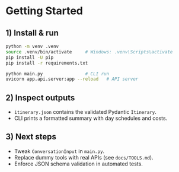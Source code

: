 # Getting Started

## 1) Install & run
```bash
python -m venv .venv
source .venv/bin/activate     # Windows: .venv\Scripts\activate
pip install -U pip
pip install -r requirements.txt

python main.py                # CLI run
uvicorn app.api.server:app --reload   # API server
```

## 2) Inspect outputs
- `itinerary.json` contains the validated Pydantic `Itinerary`.
- CLI prints a formatted summary with day schedules and costs.

## 3) Next steps
- Tweak `ConversationInput` in `main.py`.
- Replace dummy tools with real APIs (see `docs/TOOLS.md`).
- Enforce JSON schema validation in automated tests.
